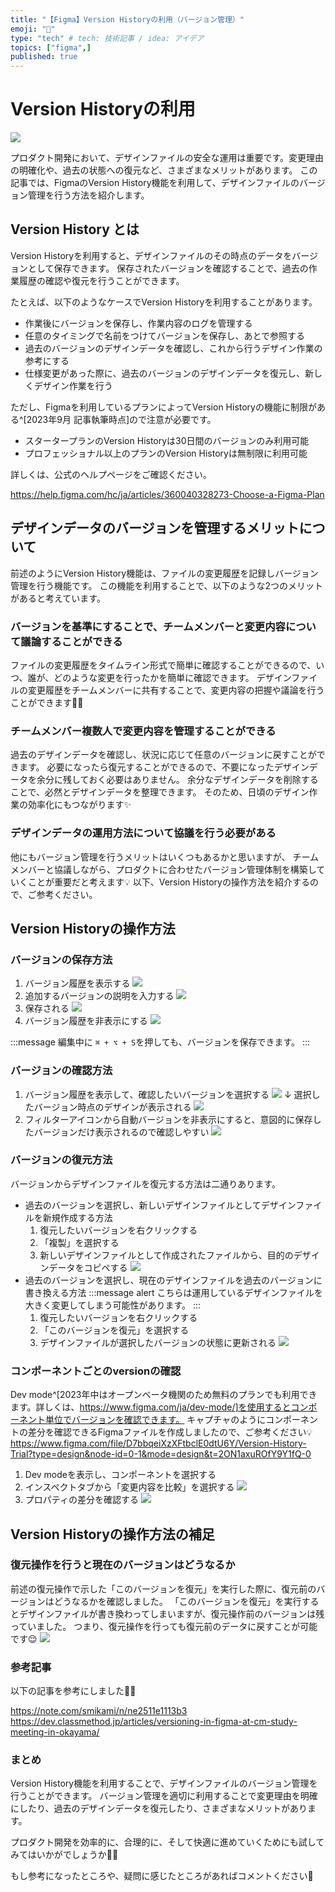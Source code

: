 ```yaml
---
title: "【Figma】Version Historyの利用（バージョン管理）"
emoji: "🔖"
type: "tech" # tech: 技術記事 / idea: アイデア
topics: ["figma",]
published: true
---
```


# Version Historyの利用

![](/images/figma-version-history/figma-version-history.png)


プロダクト開発において、デザインファイルの安全な運用は重要です。変更理由の明確化や、過去の状態への復元など、さまざまなメリットがあります。
この記事では、FigmaのVersion History機能を利用して、デザインファイルのバージョン管理を行う方法を紹介します。


## Version History とは

Version Historyを利用すると、デザインファイルのその時点のデータをバージョンとして保存できます。
保存されたバージョンを確認することで、過去の作業履歴の確認や復元を行うことができます。

たとえば、以下のようなケースでVersion Historyを利用することがあります。

- 作業後にバージョンを保存し、作業内容のログを管理する
- 任意のタイミングで名前をつけてバージョンを保存し、あとで参照する
- 過去のバージョンのデザインデータを確認し、これから行うデザイン作業の参考にする
- 仕様変更があった際に、過去のバージョンのデザインデータを復元し、新しくデザイン作業を行う


ただし、Figmaを利用しているプランによってVersion Historyの機能に制限がある^[2023年9月 記事執筆時点]ので注意が必要です。

- スタータープランのVersion Historyは30日間のバージョンのみ利用可能
- プロフェッショナル以上のプランのVersion Historyは無制限に利用可能

詳しくは、公式のヘルプページをご確認ください。

https://help.figma.com/hc/ja/articles/360040328273-Choose-a-Figma-Plan


## デザインデータのバージョンを管理するメリットについて

前述のようにVersion History機能は、ファイルの変更履歴を記録しバージョン管理を行う機能です。
この機能を利用することで、以下のような2つのメリットがあると考えています。

### バージョンを基準にすることで、チームメンバーと変更内容について議論することができる

ファイルの変更履歴をタイムライン形式で簡単に確認することができるので、いつ、誰が、どのような変更を行ったかを簡単に確認できます。
デザインファイルの変更履歴をチームメンバーに共有することで、変更内容の把握や議論を行うことができます🙋‍♂️

### チームメンバー複数人で変更内容を管理することができる

過去のデザインデータを確認し、状況に応じて任意のバージョンに戻すことができます。
必要になったら復元することができるので、不要になったデザインデータを余分に残しておく必要はありません。
余分なデザインデータを削除することで、必然とデザインデータを整理できます。
そのため、日頃のデザイン作業の効率化にもつながります✨

### デザインデータの運用方法について協議を行う必要がある

他にもバージョン管理を行うメリットはいくつもあるかと思いますが、
チームメンバーと協議しながら、プロダクトに合わせたバージョン管理体制を構築していくことが重要だと考えます💡
以下、Version Historyの操作方法を紹介するので、ご参考ください。




## Version Historyの操作方法

### バージョンの保存方法


1. バージョン履歴を表示する
	![](/images/figma-version-history/add-version-01.png)
2. 追加するバージョンの説明を入力する
	![](/images/figma-version-history/add-version-02.png)
3. 保存される
	![](/images/figma-version-history/add-version-03.png)
4. バージョン履歴を非表示にする
	![](/images/figma-version-history/add-version-04.png)



:::message
編集中に `⌘ + ⌥ + S`を押しても、バージョンを保存できます。
:::



### バージョンの確認方法

1. バージョン履歴を表示して、確認したいバージョンを選択する
	![](/images/figma-version-history/check-version-01.png)
	↓ 選択したバージョン時点のデザインが表示される
	![](/images/figma-version-history/check-version-02.png)
2. フィルターアイコンから自動バージョンを非表示にすると、意図的に保存したバージョンだけ表示されるので確認しやすい
	![](/images/figma-version-history/check-version-03.png)


### バージョンの復元方法

バージョンからデザインファイルを復元する方法は二通りあります。

- 過去のバージョンを選択し、新しいデザインファイルとしてデザインファイルを新規作成する方法
	1. 復元したいバージョンを右クリックする
	2. 「複製」を選択する
	3. 新しいデザインファイルとして作成されたファイルから、目的のデザインデータをコピペする
	![](/images/figma-version-history/restore-version-01.png) 
- 過去のバージョンを選択し、現在のデザインファイルを過去のバージョンに書き換える方法
	:::message alert
	こちらは運用しているデザインファイルを大きく変更してしまう可能性があります。
	:::
	1. 復元したいバージョンを右クリックする
	2. 「このバージョンを復元」を選択する
	3. デザインファイルが選択したバージョンの状態に更新される
	![](/images/figma-version-history/restore-version-02.png)



### コンポーネントごとのversionの確認

Dev mode^[2023年中はオープンベータ機関のため無料のプランでも利用できます。詳しくは、https://www.figma.com/ja/dev-mode/]を使用するとコンポーネント単位でバージョンを確認できます。
キャプチャのようにコンポーネントの差分を確認できるFigmaファイルを作成しましたので、ご参考ください💡
https://www.figma.com/file/D7bbqeiXzXFtbclE0dtU6Y/Version-History-Trial?type=design&node-id=0-1&mode=design&t=2ON1axuROfY9Y1fQ-0

1. Dev modeを表示し、コンポーネントを選択する
2. インスペクトタブから「変更内容を比較」を選択する
	![](/images/figma-version-history/difff-component-01.png)
3. プロパティの差分を確認する
	![](/images/figma-version-history/difff-component-02.png)


## Version Historyの操作方法の補足

### 復元操作を行うと現在のバージョンはどうなるか

前述の復元操作で示した「このバージョンを復元」を実行した際に、復元前のバージョンはどうなるかを確認しました。
「このバージョンを復元」を実行するとデザインファイルが書き換わってしまいますが、復元操作前のバージョンは残っていました。
つまり、復元操作を行っても復元前のデータに戻すことが可能です😌
![](/images/figma-version-history/what-happen-after-restore-operation.gif)


### 参考記事

以下の記事を参考にしました🙇‍♂️

https://note.com/smikami/n/ne2511e1113b3
https://dev.classmethod.jp/articles/versioning-in-figma-at-cm-study-meeting-in-okayama/


### まとめ

Version History機能を利用することで、デザインファイルのバージョン管理を行うことができます。
バージョン管理を適切に利用することで変更理由を明確にしたり、過去のデザインデータを復元したり、さまざまなメリットがあります。

プロダクト開発を効率的に、合理的に、そして快適に進めていくためにも試してみてはいかがでしょうか🙋‍♂️

もし参考になったところや、疑問に感じたところがあればコメントください🌻


